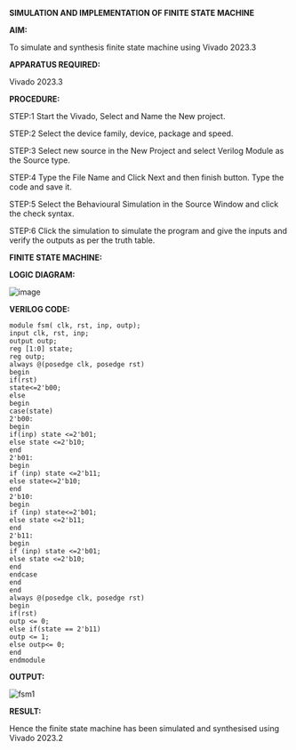 **SIMULATION AND IMPLEMENTATION OF FINITE STATE MACHINE**

**AIM:**

To simulate and synthesis finite state machine using Vivado 2023.3

**APPARATUS REQUIRED:**

Vivado 2023.3

**PROCEDURE:**

STEP:1 Start the Vivado, Select and Name the New project.

STEP:2 Select the device family, device, package and speed.

STEP:3 Select new source in the New Project and select Verilog Module as the Source type.

STEP:4 Type the File Name and Click Next and then finish button. Type the code and save it.

STEP:5 Select the Behavioural Simulation in the Source Window and click the check syntax.

STEP:6 Click the simulation to simulate the program and give the inputs and verify the outputs as per the truth table.

**FINITE STATE MACHINE:**

**LOGIC DIAGRAM:**

![image](https://github.com/navaneethans/VLSI-LAB-EXP-5/assets/6987778/34ec5d63-2b3b-4511-81ef-99f4572d5869)

**VERILOG CODE:**

```
module fsm( clk, rst, inp, outp);
input clk, rst, inp;
output outp;
reg [1:0] state;
reg outp;
always @(posedge clk, posedge rst)
begin
if(rst)
state<=2'b00;
else
begin
case(state)
2'b00:
begin
if(inp) state <=2'b01;
else state <=2'b10;
end
2'b01:
begin
if (inp) state <=2'b11;
else state<=2'b10;
end
2'b10:
begin
if (inp) state<=2'b01;
else state <=2'b11;
end
2'b11:
begin
if (inp) state <=2'b01;
else state <=2'b10;
end
endcase
end
end
always @(posedge clk, posedge rst)
begin
if(rst)
outp <= 0;
else if(state == 2'b11)
outp <= 1;
else outp<= 0;
end
endmodule
```

**OUTPUT:**

![fsm1](https://github.com/Dhinesh0024/VLSI-LAB-EXP-5/assets/160568927/5a093168-10f6-4f6c-b4f7-cdfa69e883d4)


**RESULT:**

Hence the finite state machine has been simulated and synthesised using Vivado 2023.2

